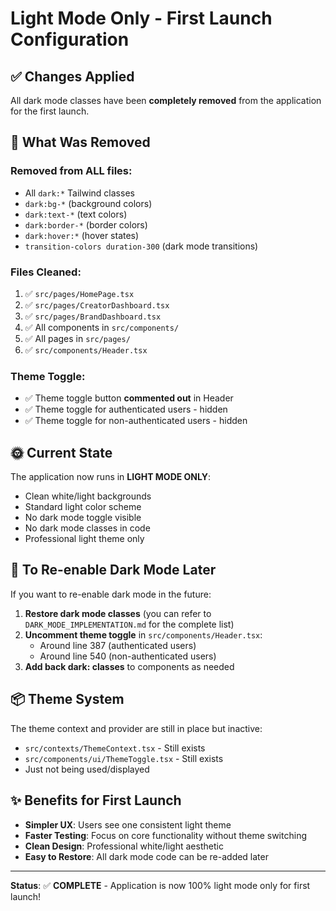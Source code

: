 # Light Mode Only - First Launch Configuration

## ✅ Changes Applied

All dark mode classes have been **completely removed** from the application for the first launch.

## 🎨 What Was Removed

### Removed from ALL files:
- All `dark:*` Tailwind classes
- `dark:bg-*` (background colors)
- `dark:text-*` (text colors)
- `dark:border-*` (border colors)
- `dark:hover:*` (hover states)
- `transition-colors duration-300` (dark mode transitions)

### Files Cleaned:
1. ✅ `src/pages/HomePage.tsx`
2. ✅ `src/pages/CreatorDashboard.tsx`
3. ✅ `src/pages/BrandDashboard.tsx`
4. ✅ All components in `src/components/`
5. ✅ All pages in `src/pages/`
6. ✅ `src/components/Header.tsx`

### Theme Toggle:
- ✅ Theme toggle button **commented out** in Header
- ✅ Theme toggle for authenticated users - hidden
- ✅ Theme toggle for non-authenticated users - hidden

## 🌞 Current State

The application now runs in **LIGHT MODE ONLY**:
- Clean white/light backgrounds
- Standard light color scheme
- No dark mode toggle visible
- No dark mode classes in code
- Professional light theme only

## 🔄 To Re-enable Dark Mode Later

If you want to re-enable dark mode in the future:

1. **Restore dark mode classes** (you can refer to `DARK_MODE_IMPLEMENTATION.md` for the complete list)
2. **Uncomment theme toggle** in `src/components/Header.tsx`:
   - Around line 387 (authenticated users)
   - Around line 540 (non-authenticated users)
3. **Add back dark: classes** to components as needed

## 📦 Theme System

The theme context and provider are still in place but inactive:
- `src/contexts/ThemeContext.tsx` - Still exists
- `src/components/ui/ThemeToggle.tsx` - Still exists
- Just not being used/displayed

## ✨ Benefits for First Launch

- **Simpler UX**: Users see one consistent light theme
- **Faster Testing**: Focus on core functionality without theme switching
- **Clean Design**: Professional white/light aesthetic
- **Easy to Restore**: All dark mode code can be re-added later

---

**Status**: ✅ **COMPLETE** - Application is now 100% light mode only for first launch!
